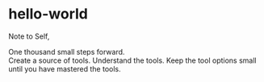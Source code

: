 # hello-world

Note to Self,

One thousand small steps forward.  
Create a source of tools. 
Understand the tools.
Keep the tool options small until you have mastered the tools.


